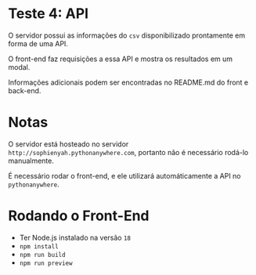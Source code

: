 # Teste 4: API

O servidor possui as informações do `csv` disponibilizado prontamente em forma de uma API.

O front-end faz requisições a essa API e mostra os resultados em um modal.

Informações adicionais podem ser encontradas no README.md do front e back-end.

# Notas

O servidor está hosteado no servidor `http://sophienyah.pythonanywhere.com`, portanto não é necessário rodá-lo manualmente.

É necessário rodar o front-end, e ele utilizará automáticamente a API no `pythonanywhere`. 

# Rodando o Front-End
* Ter Node.js instalado na versão `18`
* `npm install`
* `npm run build`
* `npm run preview`
